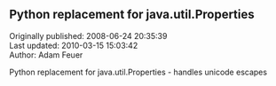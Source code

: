 ## Python replacement for java.util.Properties  
Originally published: 2008-06-24 20:35:39  
Last updated: 2010-03-15 15:03:42  
Author: Adam Feuer  
  
Python replacement for java.util.Properties - handles unicode escapes
